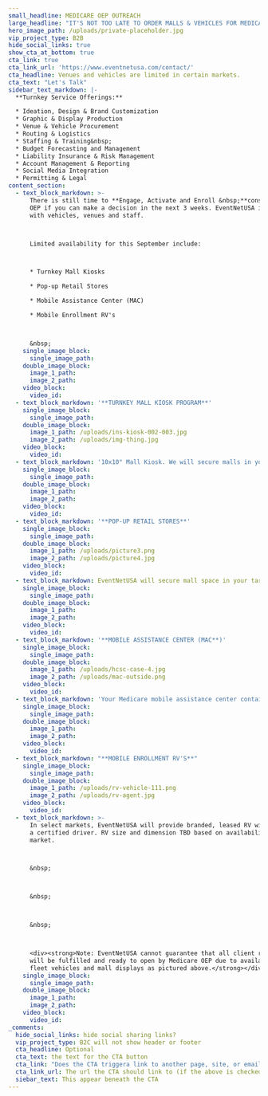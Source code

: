 ```yaml
---
small_headline: MEDICARE OEP OUTREACH
large_headline: "IT'S NOT TOO LATE TO ORDER MALLS & VEHICLES FOR MEDICARE MARKETING OUTREACH!"
hero_image_path: /uploads/private-placeholder.jpg
vip_project_type: B2B
hide_social_links: true
show_cta_at_bottom: true
cta_link: true
cta_link_url: 'https://www.eventnetusa.com/contact/'
cta_headline: Venues and vehicles are limited in certain markets.
cta_text: "Let's Talk"
sidebar_text_markdown: |-
  **Turnkey Service Offerings:**

  * Ideation, Design & Brand Customization
  * Graphic & Display Production
  * Venue & Vehicle Procurement
  * Routing & Logistics
  * Staffing & Training&nbsp;
  * Budget Forecasting and Management
  * Liability Insurance & Risk Management
  * Account Management & Reporting
  * Social Media Integration
  * Permitting & Legal
content_section:
  - text_block_markdown: >-
      There is still time to **Engage, Activate and Enroll &nbsp;**consumers in
      OEP if you can make a decision in the next 3 weeks. EventNetUSA is prepared
      with vehicles, venues and staff.



      Limited availability for this September include:



      * Turnkey Mall Kiosks

      * Pop-up Retail Stores

      * Mobile Assistance Center (MAC)

      * Mobile Enrollment RV's



      &nbsp;
    single_image_block:
      single_image_path:
    double_image_block:
      image_1_path:
      image_2_path:
    video_block:
      video_id:
  - text_block_markdown: '**TURNKEY MALL KIOSK PROGRAM**'
    single_image_block:
      single_image_path:
    double_image_block:
      image_1_path: /uploads/ins-kiosk-002-003.jpg
      image_2_path: /uploads/img-thing.jpg
    video_block:
      video_id:
  - text_block_markdown: '10x10" Mall Kiosk. We will secure malls in your targeted zip code, brand kiosk and have it delivered/set up for your team at the mall. We can supply trained staff/greeters upon request.'
    single_image_block:
      single_image_path:
    double_image_block:
      image_1_path:
      image_2_path:
    video_block:
      video_id:
  - text_block_markdown: '**POP-UP RETAIL STORES**'
    single_image_block:
      single_image_path:
    double_image_block:
      image_1_path: /uploads/picture3.png
      image_2_path: /uploads/picture4.jpg
    video_block:
      video_id:
  - text_block_markdown: EventNetUSA will secure mall space in your targeted zip code and build out temporary store. We can supply trained staff/greeters upon request.
    single_image_block:
      single_image_path:
    double_image_block:
      image_1_path:
      image_2_path:
    video_block:
      video_id:
  - text_block_markdown: '**MOBILE ASSISTANCE CENTER (MAC**)'
    single_image_block:
      single_image_path:
    double_image_block:
      image_1_path: /uploads/hcsc-case-4.jpg
      image_2_path: /uploads/mac-outside.png
    video_block:
      video_id:
  - text_block_markdown: 'Your Medicare mobile assistance center contains seating for 8, video screen, and generator to provide electricity. MAC can be used indoor or outdoor and can be easily pulled by a car or light truck trailer hitch. Set up time: 20 minutes. EventNetUSA can supply driver/greeter and manage set up upon request. We can also work with you on routing.'
    single_image_block:
      single_image_path:
    double_image_block:
      image_1_path:
      image_2_path:
    video_block:
      video_id:
  - text_block_markdown: "**MOBILE ENROLLMENT RV'S**"
    single_image_block:
      single_image_path:
    double_image_block:
      image_1_path: /uploads/rv-vehicle-111.png
      image_2_path: /uploads/rv-agent.jpg
    video_block:
      video_id:
  - text_block_markdown: >-
      In select markets, EventNetUSA will provide branded, leased RV with
      a certified driver. RV size and dimension TBD based on availability in each
      market.



      &nbsp;



      &nbsp;



      &nbsp;



      <div><strong>Note: EventNetUSA cannot guarantee that all client requests
      will be fulfilled and ready to open by Medicare OEP due to availability of
      fleet vehicles and mall displays as pictured above.</strong></div>
    single_image_block:
      single_image_path:
    double_image_block:
      image_1_path:
      image_2_path:
    video_block:
      video_id:
_comments:
  hide_social_links: hide social sharing links?
  vip_project_type: B2C will not show header or footer
  cta_headline: Optional
  cta_text: the text for the CTA button
  cta_link: "Does the CTA triggera link to another page, site, or email? (note: use 'mailto:info@eventnetusa.com' format for an email address)"
  cta_link_url: The url the CTA should link to (if the above is checked)
  siebar_text: This appear beneath the CTA
---
```

